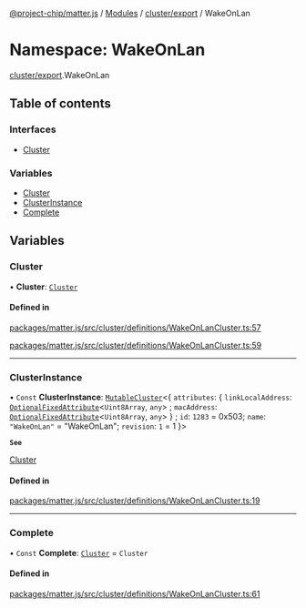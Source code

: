 [@project-chip/matter.js](../README.md) / [Modules](../modules.md) / [cluster/export](cluster_export.md) / WakeOnLan

# Namespace: WakeOnLan

[cluster/export](cluster_export.md).WakeOnLan

## Table of contents

### Interfaces

- [Cluster](../interfaces/cluster_export.WakeOnLan.Cluster.md)

### Variables

- [Cluster](cluster_export.WakeOnLan.md#cluster)
- [ClusterInstance](cluster_export.WakeOnLan.md#clusterinstance)
- [Complete](cluster_export.WakeOnLan.md#complete)

## Variables

### Cluster

• **Cluster**: [`Cluster`](../interfaces/cluster_export.WakeOnLan.Cluster.md)

#### Defined in

[packages/matter.js/src/cluster/definitions/WakeOnLanCluster.ts:57](https://github.com/project-chip/matter.js/blob/6d3b6a5d957d88a9231d6ecab4bb41f8133112be/packages/matter.js/src/cluster/definitions/WakeOnLanCluster.ts#L57)

[packages/matter.js/src/cluster/definitions/WakeOnLanCluster.ts:59](https://github.com/project-chip/matter.js/blob/6d3b6a5d957d88a9231d6ecab4bb41f8133112be/packages/matter.js/src/cluster/definitions/WakeOnLanCluster.ts#L59)

___

### ClusterInstance

• `Const` **ClusterInstance**: [`MutableCluster`](../interfaces/cluster_export.MutableCluster-1.md)\<\{ `attributes`: \{ `linkLocalAddress`: [`OptionalFixedAttribute`](../interfaces/cluster_export.OptionalFixedAttribute.md)\<`Uint8Array`, `any`\> ; `macAddress`: [`OptionalFixedAttribute`](../interfaces/cluster_export.OptionalFixedAttribute.md)\<`Uint8Array`, `any`\>  } ; `id`: ``1283`` = 0x503; `name`: ``"WakeOnLan"`` = "WakeOnLan"; `revision`: ``1`` = 1 }\>

**`See`**

[Cluster](cluster_export.WakeOnLan.md#cluster)

#### Defined in

[packages/matter.js/src/cluster/definitions/WakeOnLanCluster.ts:19](https://github.com/project-chip/matter.js/blob/6d3b6a5d957d88a9231d6ecab4bb41f8133112be/packages/matter.js/src/cluster/definitions/WakeOnLanCluster.ts#L19)

___

### Complete

• `Const` **Complete**: [`Cluster`](../interfaces/cluster_export.WakeOnLan.Cluster.md) = `Cluster`

#### Defined in

[packages/matter.js/src/cluster/definitions/WakeOnLanCluster.ts:61](https://github.com/project-chip/matter.js/blob/6d3b6a5d957d88a9231d6ecab4bb41f8133112be/packages/matter.js/src/cluster/definitions/WakeOnLanCluster.ts#L61)
